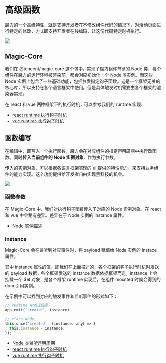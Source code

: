 # 高级函数
魔方的一个高级特性，就是支持开发者在不修改组件代码的情况下，对活动页面进行特定的修改，方式即支持开发者在线编码，让这份代码特定时机执行。

<img src="https://image.video.qpic.cn/oa_88b7d-37_1895524853_1636348113209218">

## Magic-Core
我们在 @tencent/magic-core 这个包中，实现了魔方组件节点的 Node 类，每个组件在魔方的运行环境被渲染前，都会对应初始化一个 Node 类实例。而这些 Node 实例上包含了一些基础功能，包括触发指定钩子函数。这是一个框架无关的核心库，所以支持在各个语言框架中使用。但是具体触发时机需要由各个框架的渲染器实现。

在 react 和 vue 两种框架下的执行时机，可以参考我们的 runtime 实现:

- [react runtime 执行钩子时机](https://github.com/Tencent/tmagic-editor/blob/master/packages/ui-react/src/useApp.ts)
- [vue runtime 执行钩子时机](https://github.com/Tencent/tmagic-editor/blob/master/packages/ui/src/useApp.ts)

## 函数编写
在编辑中，即写入一个执行函数，魔方会在对应组件的指定声明周期中执行改函数。同时**传入当前组件的 Node 实例对象**，作为执行参数。

传入的实例对象，可以根据各语言框架实现的 ui 提供的特性能力，来支持业务组件的能力实现。这个功能提供给开发者自由实现黑科技的机会。

<img src="https://image.video.qpic.cn/oa_2a552e-0_934618672_1636348294258073">

### 函数参数
在 Magic-Core 中，我们对执行钩子函数传入了对应的 Node 实例对象。在 react 和 vue 中会稍有差异。差异在于 Node 实例的 instance 属性。

- [Node 实例描述](https://github.com/Tencent/tmagic-editor/blob/master/packages/core/src/Node.ts)

### instance
Magic-Core 会在监听到对应事件时，将 payload 赋值给 Node 实例的 instace 属性。

其中 instance 属性的值，即我们在上面描述的，各个框架的钩子执行时机时发送的 payload 数据，各个框架发送的 instance 数据依据框架而定。instance 上会挂载一个 $el 对象，是各个框架 runtime 实现后，在组件 mounted 时候会得到的 dom 引用实例。

在示例中可以找到对应的触发事件和监听事件的形式如下：

```javascript
// runtime 中发送数据
app.emit('created', instance)

// class Node 
this.once('created', (instance: any) => {
  this.instance = instance;
});
```

- [Node 类监听声明周期](https://github.com/Tencent/tmagic-editor/blob/master/packages/core/src/Node.ts)
- [react runtime 执行钩子时机](https://github.com/Tencent/tmagic-editor/blob/master/packages/ui-react/src/useApp.ts)
- [vue runtime 执行钩子时机](https://github.com/Tencent/tmagic-editor/blob/master/packages/ui/src/useApp.ts)